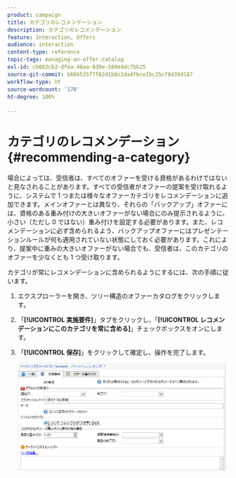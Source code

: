 ```yaml
---
product: campaign
title: カテゴリのレコメンデーション
description: カテゴリのレコメンデーション
feature: Interaction, Offers
audience: interaction
content-type: reference
topic-tags: managing-an-offer-catalog
exl-id: cb062cb2-dfea-46aa-8d9e-580e4dc7bb25
source-git-commit: b666535f7f82d1b8c2da4fbce1bc25cf8d39d187
workflow-type: ht
source-wordcount: '170'
ht-degree: 100%

---
```


# カテゴリのレコメンデーション{#recommending-a-category}



場合によっては、受信者は、すべてのオファーを受ける資格があるわけではないと見なされることがあります。すべての受信者がオファーの提案を受け取れるように、システムで 1 つまたは様々なオファーカテゴリをレコメンデーションに追加できます。メインオファーとは異なり、それらの「バックアップ」オファーには、資格のある重み付けの大きいオファーがない場合にのみ提示されるように、小さい（ただし 0 ではない）重み付けを設定する必要があります。また、レコメンデーションに必ず含められるよう、バックアップオファーにはプレゼンテーションルールが何も適用されていない状態にしておく必要があります。これにより、提案中に重みの大きいオファーがない場合でも、受信者は、このカテゴリのオファーを少なくとも 1 つ受け取ります。

カテゴリが常にレコメンデーションに含められるようにするには、次の手順に従います。

1. エクスプローラーを開き、ツリー構造のオファーカタログをクリックします。
1. 「**[!UICONTROL 実施要件]**」タブをクリックし、「**[!UICONTROL レコメンデーションにこのカテゴリを常に含める]**」チェックボックスをオンにします。
1. 「**[!UICONTROL 保存]**」をクリックして確定し、操作を完了します。

   ![](assets/offer_cat_default_001.png)
